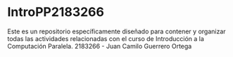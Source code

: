 # IntroPP2183266
Este es un repositorio específicamente diseñado para contener y organizar todas las actividades relacionadas con el curso de Introducción a la Computación Paralela.
2183266 - Juan Camilo Guerrero Ortega